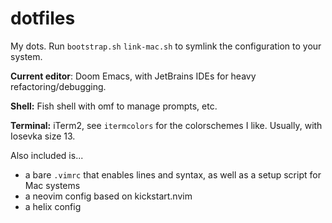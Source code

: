 # dotfiles
My dots.
Run `bootstrap.sh` `link-mac.sh` to symlink the configuration to your system.

**Current editor**: Doom Emacs, with JetBrains IDEs for heavy refactoring/debugging.
 
**Shell:** Fish shell with omf to manage prompts, etc.

**Terminal:** iTerm2, see `itermcolors` for the colorschemes I like. Usually, with Iosevka size 13.

Also included is...
- a bare `.vimrc` that enables lines and syntax, as well as a setup script for Mac systems
- a neovim config based on kickstart.nvim
- a helix config
